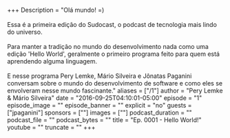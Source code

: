 +++
Description = "Olá mundo! =)<br/><br/> Essa é a primeira edição do Sudocast, o podcast de tecnologia mais lindo do universo.<br/><br/> Para manter a tradição no mundo do desenvolvimento nada como uma edição 'Hello World', geralmente o primeiro programa feito para quem está aprendendo alguma linguagem.<br/><br/>E nesse programa Pery Lemke, Mário Silveira e Jônatas Paganini conversam sobre o mundo do desenvolvimento de software e como eles se envolveram nesse mundo fascinante."
aliases = ["/1"]
author = "Pery Lemke & Mário Silveira"
date = "2016-09-25T04:10:01-05:00"
episode = "1"
episode_image = ""
episode_banner = ""
explicit = "no"
guests = ["jpaganini"]
sponsors = [""]
images = [""]
podcast_duration = ""
podcast_file = ""
podcast_bytes = ""
title = "Ep. 0001 - Hello World!"
youtube = ""
truncate = ""
+++

